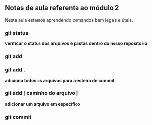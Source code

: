 ## Notas de aula referente ao módulo 2

Nesta aula estamos aprendendo comandos bem legais e úteis.

### git status
**verificar o status dos arquivos e pastas dentro do nosso repositório**

### git add

### git add .
**adiciona todos os arquivos para a esteira de commit**

### git add [ caminho do arquivo ]
**adicionar um arquivo em específico**

### git commit

